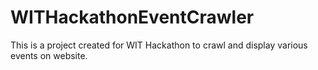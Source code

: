 # WITHackathonEventCrawler
This is a project created for WIT Hackathon to crawl and display various events on website.
